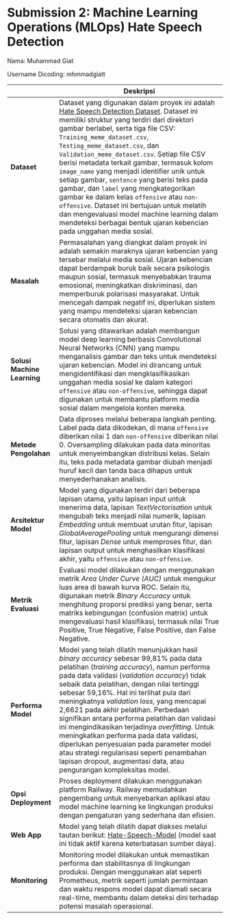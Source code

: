 # Submission 2: Machine Learning Operations (MLOps) Hate Speech Detection  
Nama: Muhammad Giat

Username Dicoding: mhmmadgiatt

| | Deskripsi |  
| ----------- | ----------- |  
| **Dataset** | Dataset yang digunakan dalam proyek ini adalah [Hate Speech Detection Dataset](https://www.kaggle.com/datasets/aditya1220/hate-speech-detection-dataset/data). Dataset ini memiliki struktur yang terdiri dari direktori gambar berlabel, serta tiga file CSV: `Training_meme_dataset.csv`, `Testing_meme_dataset.csv`, dan `Validation_meme_dataset.csv`. Setiap file CSV berisi metadata terkait gambar, termasuk kolom `image_name` yang menjadi identifier unik untuk setiap gambar, `sentence` yang berisi teks pada gambar, dan `label` yang mengkategorikan gambar ke dalam kelas `offensive` atau `non-offensive`. Dataset ini bertujuan untuk melatih dan mengevaluasi model machine learning dalam mendeteksi berbagai bentuk ujaran kebencian pada unggahan media sosial. |  
| **Masalah** | Permasalahan yang diangkat dalam proyek ini adalah semakin maraknya ujaran kebencian yang tersebar melalui media sosial. Ujaran kebencian dapat berdampak buruk baik secara psikologis maupun sosial, termasuk menyebabkan trauma emosional, meningkatkan diskriminasi, dan memperburuk polarisasi masyarakat. Untuk mencegah dampak negatif ini, diperlukan sistem yang mampu mendeteksi ujaran kebencian secara otomatis dan akurat. |  
| **Solusi Machine Learning** | Solusi yang ditawarkan adalah membangun model deep learning berbasis Convolutional Neural Networks (CNN) yang mampu menganalisis gambar dan teks untuk mendeteksi ujaran kebencian. Model ini dirancang untuk mengidentifikasi dan mengklasifikasikan unggahan media sosial ke dalam kategori `offensive` atau `non-offensive`, sehingga dapat digunakan untuk membantu platform media sosial dalam mengelola konten mereka. |  
| **Metode Pengolahan** | Data diproses melalui beberapa langkah penting. Label pada data dikodekan, di mana `offensive` diberikan nilai 1 dan `non-offensive` diberikan nilai 0. Oversampling dilakukan pada data minoritas untuk menyeimbangkan distribusi kelas. Selain itu, teks pada metadata gambar diubah menjadi huruf kecil dan tanda baca dihapus untuk menyederhanakan analisis. |  
| **Arsitektur Model** | Model yang digunakan terdiri dari beberapa lapisan utama, yaitu lapisan input untuk menerima data, lapisan *TextVectorisation* untuk mengubah teks menjadi nilai numerik, lapisan *Embedding* untuk membuat urutan fitur, lapisan *GlobalAveragePooling* untuk mengurangi dimensi fitur, lapisan *Dense* untuk memproses fitur, dan lapisan output untuk menghasilkan klasifikasi akhir, yaitu `offensive` atau `non-offensive`. |  
| **Metrik Evaluasi** | Evaluasi model dilakukan dengan menggunakan metrik *Area Under Curve (AUC)* untuk mengukur luas area di bawah kurva ROC. Selain itu, digunakan metrik *Binary Accuracy* untuk menghitung proporsi prediksi yang benar, serta matriks kebingungan (confusion matrix) untuk mengevaluasi hasil klasifikasi, termasuk nilai True Positive, True Negative, False Positive, dan False Negative. |  
| **Performa Model** | Model yang telah dilatih menunjukkan hasil *binary accuracy* sebesar 99,81% pada data pelatihan (*training accuracy*), namun performa pada data validasi (*validation accuracy*) tidak sebaik data pelatihan, dengan nilai tertinggi sebesar 59,16%. Hal ini terlihat pula dari meningkatnya *validation loss*, yang mencapai 2,6621 pada akhir pelatihan. Perbedaan signifikan antara performa pelatihan dan validasi ini mengindikasikan terjadinya *overfitting*. Untuk meningkatkan performa pada data validasi, diperlukan penyesuaian pada parameter model atau strategi regularisasi seperti penambahan lapisan dropout, augmentasi data, atau pengurangan kompleksitas model. |  
| **Opsi Deployment** | Proses deployment dilakukan menggunakan platform Railway. Railway memudahkan pengembang untuk menyebarkan aplikasi atau model machine learning ke lingkungan produksi dengan pengaturan yang sederhana dan efisien. |  
| **Web App** | Model yang telah dilatih dapat diakses melalui tautan berikut: [Hate-Speech-Model](https://example.railway.app/v1/models/hate-speech-detection) (model saat ini tidak aktif karena keterbatasan sumber daya). |  
| **Monitoring** | Monitoring model dilakukan untuk memastikan performa dan stabilitasnya di lingkungan produksi. Dengan menggunakan alat seperti Prometheus, metrik seperti jumlah permintaan dan waktu respons model dapat diamati secara real-time, membantu dalam deteksi dini terhadap potensi masalah operasional. |  
